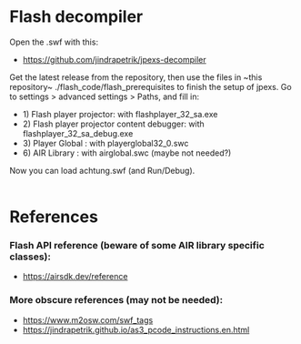 # Flash decompiler

Open the .swf with this:
* https://github.com/jindrapetrik/jpexs-decompiler

Get the latest release from the repository, then use the files in ~this repository~ ./flash_code/flash_prerequisites to finish the setup of jpexs. Go to settings > advanced settings > Paths, and fill in:

- 1\) Flash player projector: with flashplayer_32_sa.exe
- 2\) Flash player projector content debugger: with flashplayer_32_sa_debug.exe
- 3\) Player Global : with playerglobal32_0.swc
- 6\) AIR Library : with airglobal.swc (maybe not needed?)

Now you can load achtung.swf (and Run/Debug).
<br /><br />

# References

### Flash API reference (beware of some AIR library specific classes):
* https://airsdk.dev/reference


### More obscure references (may not be needed):
* https://www.m2osw.com/swf_tags
* https://jindrapetrik.github.io/as3_pcode_instructions.en.html